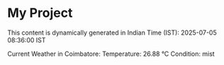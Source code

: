 # My Project

This content is dynamically generated in Indian Time (IST): 2025-07-05 08:36:00 IST


Current Weather in Coimbatore:
Temperature: 26.88 °C
Condition: mist
